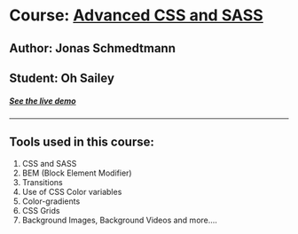 # Course: [Advanced CSS and SASS ](https://www.udemy.com/advanced-css-and-sass/)
## Author: Jonas Schmedtmann
## Student: Oh Sailey
##### [See the live demo ](https://ohsailey.github.io/Nexters/)
---

## Tools used in this course:
1. CSS and SASS
2. BEM (Block Element Modifier)
3. Transitions
4. Use of CSS Color variables
5. Color-gradients
6. CSS Grids
7. Background Images, Background Videos and more....

